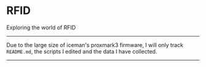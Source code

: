 # RFID
Exploring the world of RFID

---

Due to the large size of iceman's proxmark3 firmware, I will only track `README.md`, the scripts I edited and the data I have collected.

---

